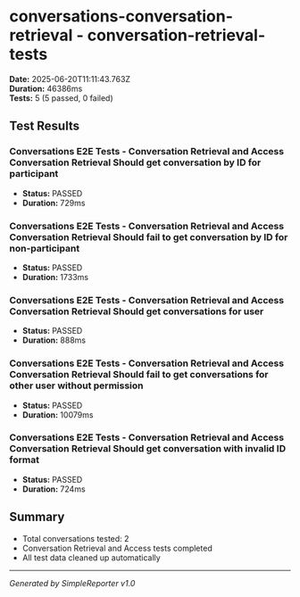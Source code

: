 # conversations-conversation-retrieval - conversation-retrieval-tests

**Date:** 2025-06-20T11:11:43.763Z  
**Duration:** 46386ms  
**Tests:** 5 (5 passed, 0 failed)

## Test Results


### Conversations E2E Tests - Conversation Retrieval and Access Conversation Retrieval Should get conversation by ID for participant
- **Status:** PASSED
- **Duration:** 729ms



### Conversations E2E Tests - Conversation Retrieval and Access Conversation Retrieval Should fail to get conversation by ID for non-participant
- **Status:** PASSED
- **Duration:** 1733ms



### Conversations E2E Tests - Conversation Retrieval and Access Conversation Retrieval Should get conversations for user
- **Status:** PASSED
- **Duration:** 888ms



### Conversations E2E Tests - Conversation Retrieval and Access Conversation Retrieval Should fail to get conversations for other user without permission
- **Status:** PASSED
- **Duration:** 10079ms



### Conversations E2E Tests - Conversation Retrieval and Access Conversation Retrieval Should get conversation with invalid ID format
- **Status:** PASSED
- **Duration:** 724ms



## Summary

- Total conversations tested: 2
- Conversation Retrieval and Access tests completed
- All test data cleaned up automatically

---
*Generated by SimpleReporter v1.0*
